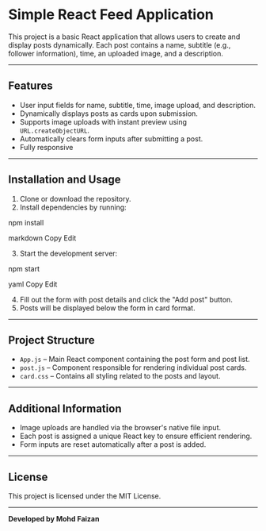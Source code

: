 # Simple React Feed Application

This project is a basic React application that allows users to create and display posts dynamically. Each post contains a name, subtitle (e.g., follower information), time, an uploaded image, and a description.

---

## Features

- User input fields for name, subtitle, time, image upload, and description.
- Dynamically displays posts as cards upon submission.
- Supports image uploads with instant preview using `URL.createObjectURL`.
- Automatically clears form inputs after submitting a post.
- Fully responsive

---

## Installation and Usage

1. Clone or download the repository.
2. Install dependencies by running:

npm install

markdown
Copy
Edit

3. Start the development server:

npm start

yaml
Copy
Edit

4. Fill out the form with post details and click the "Add post" button.
5. Posts will be displayed below the form in card format.

---

## Project Structure

- `App.js` – Main React component containing the post form and post list.
- `post.js` – Component responsible for rendering individual post cards.
- `card.css` – Contains all styling related to the posts and layout.

---

## Additional Information

- Image uploads are handled via the browser's native file input.
- Each post is assigned a unique React key to ensure efficient rendering.
- Form inputs are reset automatically after a post is added.

---

## License

This project is licensed under the MIT License.

---

**Developed by Mohd Faizan**